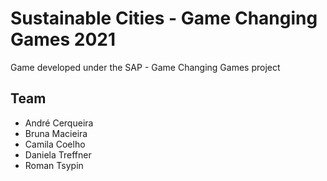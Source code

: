 # Sustainable Cities - Game Changing Games 2021

Game developed under the SAP - Game Changing Games project 

## Team

* André Cerqueira
* Bruna Macieira
* Camila Coelho
* Daniela Treffner
* Roman Tsypin
